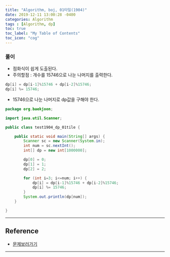 ```yaml
---
title: "Algorithm, boj, 01타일(1904)"
date: 2019-12-11 13:00:28 -0400
categories: Algorithm
tags : [Algorithm, dp]
toc: true
toc_label: "My Table of Contents"
toc_icon: "cog"
---
```


### 풀이
- 점화식이 쉽게 도출된다.
- 주의할점 : 개수를 15746으로 나눈 나머지를 출력한다.
```java
dp[i] = dp[i-1]%15746 + dp[i-2]%15746;
dp[i] %= 15746;
```
- 15746으로 나눈 나머지로 dp값을 구해야 한다.



```java
package org.baekjoon;

import java.util.Scanner;

public class test1904_dp_01tile {

	public static void main(String[] args) {
		Scanner sc = new Scanner(System.in);
		int num = sc.nextInt();
		int[] dp = new int[1000000];

		dp[0] = 0;
		dp[1] = 1;
		dp[2] = 2;

		for (int i=3; i<=num; i++) {
			dp[i] = dp[i-1]%15746 + dp[i-2]%15746;
			dp[i] %= 15746;
		}
		System.out.println(dp[num]);
	}

}
```

---
## Reference
- [문제보러가기](https://www.acmicpc.net/problem/1890)

---

